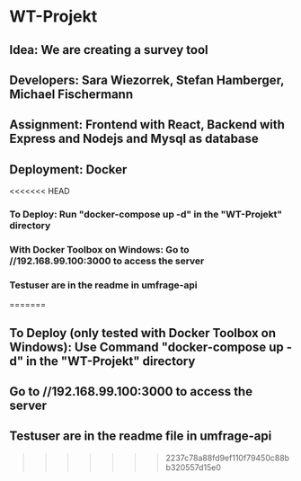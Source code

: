 # WT-Projekt
## Idea:       We are creating a survey tool
## Developers: Sara Wiezorrek, Stefan Hamberger, Michael Fischermann
## Assignment: Frontend with React, Backend with Express and Nodejs and Mysql as database
## Deployment: Docker

<<<<<<< HEAD
### To Deploy: Run "docker-compose up -d" in the "WT-Projekt" directory
### With Docker Toolbox on Windows: Go to //192.168.99.100:3000 to access the server
### Testuser are in the readme in umfrage-api
=======
## To Deploy (only tested with Docker Toolbox on Windows): Use Command "docker-compose up -d" in the "WT-Projekt" directory
## Go to //192.168.99.100:3000 to access the server
## Testuser are in the readme file in umfrage-api
>>>>>>> 2237c78a88fd9ef110f79450c88bb320557d15e0
